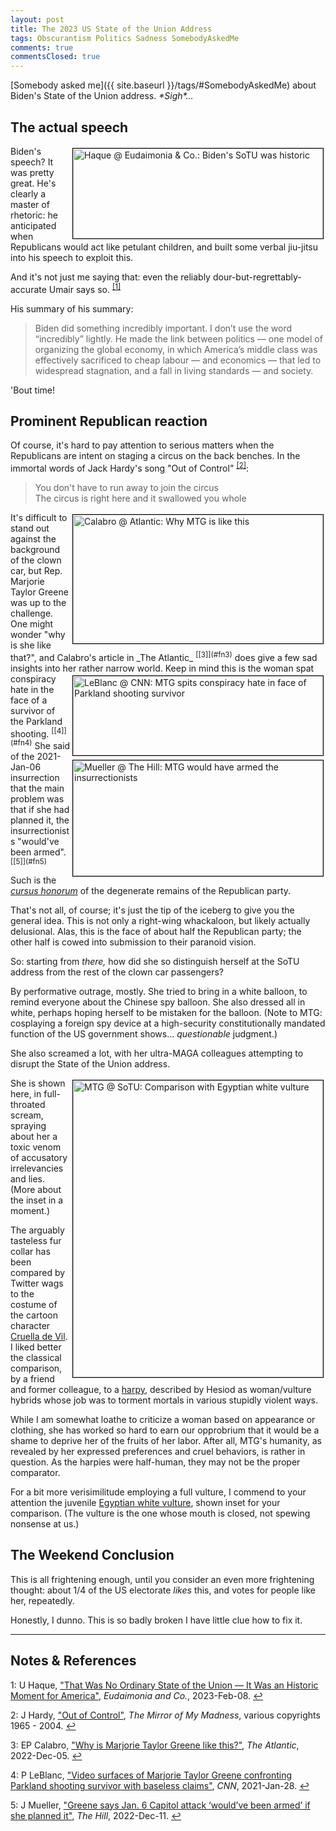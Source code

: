 ```yaml
---
layout: post
title: The 2023 US State of the Union Address
tags: Obscurantism Politics Sadness SomebodyAskedMe
comments: true
commentsClosed: true
---
```



[Somebody asked me]({{ site.baseurl }}/tags/#SomebodyAskedMe) about Biden's State of the
Union address.  _\*Sigh\*&hellip;_  


## The actual speech  

<img src="{{ site.baseurl }}/images/2023-02-09-sotu-2023-thoughts-umair-1.jpg" width="400" height="144" alt="Haque @ Eudaimonia &amp; Co.: Biden's SoTU was historic" title="Haque @ Eudaimonia &amp; Co.: Biden's SoTU was historic" style="float: right; margin: 3px 3px 3px 3px; border: 1px solid #000000;">
Biden's speech?  It was pretty great.  He's clearly a master of rhetoric: he anticipated
when Republicans would act like petulant children, and built some verbal jiu-jitsu into
his speech to exploit this.  

And it's not just me saying that: even the reliably dour-but-regrettably-accurate Umair
says so.  <sup id="fn1a">[[1]](#fn1)</sup>  

His summary of his summary:  
> Biden did something incredibly important. I don’t use the word “incredibly” lightly. He
> made the link between politics — one model of organizing the global economy, in which
> America’s middle class was effectively sacrificed to cheap labour — and economics — that
> led to widespread stagnation, and a fall in living standards — and society.  

'Bout time!  


## Prominent Republican reaction  

Of course, it's hard to pay attention to serious matters when the Republicans are intent
on staging a circus on the back benches.  In the immortal words of Jack
Hardy's song "Out of Control" <sup id="fn2a">[[2]](#fn2)</sup>:  

> You don't have to run away to join the circus  
> The circus is right here and it swallowed you whole  

<img src="{{ site.baseurl }}/images/2023-02-09-sotu-2023-thoughts-mtg-atlantic-1.jpg" width="400" height="206" alt="Calabro @ Atlantic: Why MTG is like this" title="Calabro @ Atlantic: Why MTG is like this" style="float: right; margin: 3px 3px 3px 3px; border: 1px solid #000000;">
It's difficult to stand out against the background of the clown car, but Rep. Marjorie
Taylor Greene was up to the challenge.  One might wonder "why is she like that?", and
Calabro's article in _The Atlantic_ <sup id="fn3a">[[3]](#fn3)</sup> does give a few sad
insights into her rather narrow world.  

<img src="{{ site.baseurl }}/images/2023-02-09-sotu-2023-thoughts-mtg-cnn-1.jpg" width="400" height="127" alt="LeBlanc @ CNN: MTG spits conspiracy hate in face of Parkland shooting survivor" title="LeBlanc @ CNN: MTG spits conspiracy hate in face of Parkland shooting survivor" style="float: right; margin: 3px 3px 3px 3px; border: 1px solid #000000;">
<img src="{{ site.baseurl }}/images/2023-02-09-sotu-2023-thoughts-mtg-the-hill-1.jpg" width="400" height="185" alt="Mueller @ The Hill: MTG would have armed the insurrectionists" title="Mueller @ The Hill: MTG would have armed the insurrectionists" style="float: right; margin: 3px 3px 3px 3px; border: 1px solid #000000;">
Keep in mind this is the woman spat conspiracy hate in the face of a survivor of the
Parkland shooting. <sup id="fn4a">[[4]](#fn4)</sup>  She said of the 2021-Jan-06
insurrection that the main problem was that if she had planned it, the insurrectionists
"would've been armed". <sup id="fn5a">[[5]](#fn5)</sup>  

Such is the [_cursus honorum_](https://en.wikipedia.org/wiki/Cursus_honorum) of the
degenerate remains of the Republican party.  

That's not all, of course; it's just the tip of the iceberg to give you the general idea.
This is not only a right-wing whackaloon, but likely actually delusional.  Alas, this
is the face of about half the Republican party; the other half is cowed into submission to
their paranoid vision.  

So: starting from _there,_ how did she so distinguish herself at the SoTU address from the
rest of the clown car passengers?  

By performative outrage, mostly.  She tried to bring in a white balloon, to remind
everyone about the Chinese spy balloon.  She also dressed all in white, perhaps hoping
herself to be mistaken for the balloon.  (Note to MTG: cosplaying a foreign spy device at
a high-security constitutionally mandated function of the US government shows&hellip;
_questionable_ judgment.)  

She also screamed a lot, with her ultra-MAGA colleagues attempting to disrupt the State of
the Union address.  

<a href="{{ site.baseurl }}/images/2023-02-09-sotu-2023-thoughts-mtg-egyptian-white-vulture.jpg"><img src="{{ site.baseurl }}/images/2023-02-09-sotu-2023-thoughts-mtg-egyptian-white-vulture-thumb.jpg" width="400" height="475" alt="MTG @ SoTU: Comparison with Egyptian white vulture" title="MTG @ SoTU: Comparison with Egyptian white vulture" style="float: right; margin: 3px 3px 3px 3px; border: 1px solid #000000;"></a>
She is shown here, in full-throated scream, spraying about her a toxic venom of accusatory
irrelevancies and lies.  (More about the inset in a moment.)  

The arguably tasteless fur collar has been compared by Twitter wags to the costume of
the cartoon character [Cruella de Vil](https://en.wikipedia.org/wiki/Cruella_de_Vil).
I liked better the classical comparison, by a friend and former colleague, to a
[harpy](https://en.wikipedia.org/wiki/Harpy), described by Hesiod as woman/vulture hybrids
whose job was to torment mortals in various stupidly violent ways.  

While I am somewhat loathe to criticize a woman based on appearance or clothing, she has
worked so hard to earn our opprobrium that it would be a shame to deprive her of the
fruits of her labor.  After all, MTG's humanity, as revealed by her expressed preferences
and cruel behaviors, is rather in question.  As the harpies were half-human, they may not
be the proper comparator.  

For a bit more verisimilitude employing a full vulture, I commend to your attention the
juvenile [Egyptian white vulture](https://www.google.com/search?q=egyptian+white+vulture),
shown inset for your comparison.  (The vulture is the one whose mouth is closed, not
spewing nonsense at us.)  


## The Weekend Conclusion  

This is all frightening enough, until you consider an even more frightening thought: about
1/4 of the US electorate _likes_ this, and votes for people like her, repeatedly.  

Honestly, I dunno.  This is so badly broken I have little clue how to fix it.  

---

## Notes &amp; References  

<!--
<sup id="fn1a">[[1]](#fn1)</sup>

<a id="fn1">1</a>: ***, ["***"](***), *** [↩](#fn1a)  

<a href="{{ site.baseurl }}/images/***">
  <img src="{{ site.baseurl }}/images/***" width="400" height="***" alt="***" title="***" style="float: right; margin: 3px 3px 3px 3px; border: 1px solid #000000;">
</a>

<a href="***">
  <img src="{{ site.baseurl }}/images/***" width="550" height="***" alt="***" title="***" style="margin: 3px 3px 3px 3px; border: 1px solid #000000;">
</a>

<iframe width="400" height="224" src="***" allow="accelerometer; encrypted-media; gyroscope; picture-in-picture" allowfullscreen style="float: right; margin: 3px 3px 3px 3px; border: 1px solid #000000;"></iframe>
-->

<a id="fn1">1</a>: U Haque, ["That Was No Ordinary State of the Union — It Was an Historic Moment for America"](https://eand.co/that-was-no-ordinary-state-of-the-union-it-was-an-historic-moment-for-america-9f1d22cb8103), _Eudaimonia and Co._, 2023-Feb-08. [↩](#fn1a)  

<a id="fn2">2</a>: J Hardy, ["Out of Control"](https://www.jackhardy.com/jhlyricsmirror.html#outofcontrol), _The Mirror of My Madness_, various copyrights 1965 - 2004. [↩](#fn2a)  

<a id="fn3">3</a>: EP Calabro, ["Why is Marjorie Taylor Greene like this?"](https://www.theatlantic.com/magazine/archive/2023/01/marjorie-taylor-greene-congress-georgia-election-background/672229/), _The Atlantic_, 2022-Dec-05. [↩](#fn3a)  

<a id="fn4">4</a>: P LeBlanc, ["Video surfaces of Marjorie Taylor Greene confronting Parkland shooting survivor with baseless claims"](https://www.cnn.com/2021/01/27/politics/marjorie-taylor-greene-david-hogg-video/index.html), _CNN_, 2021-Jan-28. [↩](#fn4a)  

<a id="fn5">5</a>: J Mueller, ["Greene says Jan. 6 Capitol attack ‘would’ve been armed’ if she planned it"](https://thehill.com/homenews/house/3771222-taylor-greene-says-jan-6-capitol-attack-wouldve-been-armed-if-she-planned-it/), _The Hill_, 2022-Dec-11. [↩](#fn5a)  
